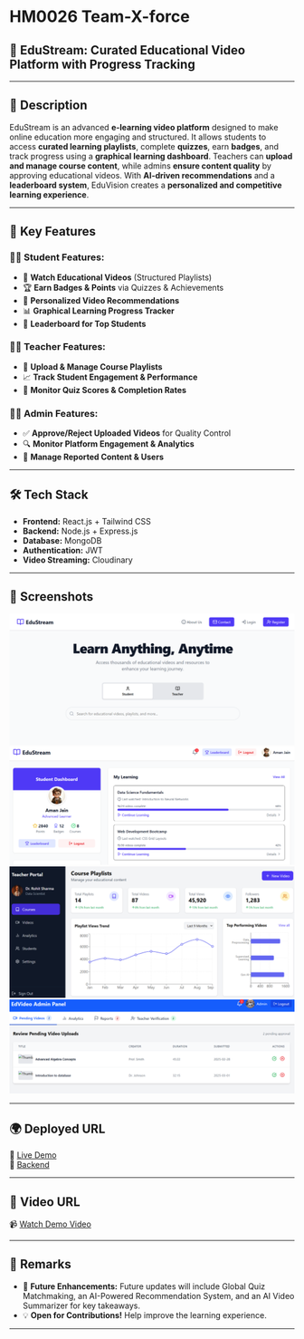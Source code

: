 # **HM0026**  **Team-X-force**

## **📌 EduStream: Curated Educational Video Platform with Progress Tracking**

---

## **📖 Description**
EduStream is an advanced **e-learning video platform** designed to make online education more engaging and structured. It allows students to access **curated learning playlists**, complete **quizzes**, earn **badges**, and track progress using a **graphical learning dashboard**. Teachers can **upload and manage course content**, while admins **ensure content quality** by approving educational videos. With **AI-driven recommendations** and a **leaderboard system**, EduVision creates a **personalized and competitive learning experience**.

---

## **🧐 Key Features**

### **👩‍🎓 Student Features:**
- 🎥 **Watch Educational Videos** (Structured Playlists)
- 🏆 **Earn Badges & Points** via Quizzes & Achievements
- 📌 **Personalized Video Recommendations**
- 📊 **Graphical Learning Progress Tracker**
- 🎯 **Leaderboard for Top Students**

### **👨‍🏫 Teacher Features:**
- 📂 **Upload & Manage Course Playlists**
- 📈 **Track Student Engagement & Performance**
- 📝 **Monitor Quiz Scores & Completion Rates**

### **👨‍💼 Admin Features:**
- ✅ **Approve/Reject Uploaded Videos** for Quality Control
- 🔍 **Monitor Platform Engagement & Analytics**
- 🚨 **Manage Reported Content & Users**

---

## **🛠️ Tech Stack**
- **Frontend:** React.js + Tailwind CSS
- **Backend:** Node.js + Express.js
- **Database:** MongoDB
- **Authentication:** JWT
- **Video Streaming:**  Cloudinary

---
## 📸 Screenshots  
![ EduVision Homepage](https://github.com/brijmohan17/Images/blob/main/Landingpage.png)  
![ Student Dashboard](https://github.com/brijmohan17/Images/blob/main/Student_Dashboard.png)  
![ Teacher Portal](https://github.com/brijmohan17/Images/blob/main/Teachear%20Dashboard.png)  
![ Admin Portal](https://github.com/brijmohan17/Images/blob/main/Admin.png)  

---

## 🌍 Deployed URL  
🔗 [Live Demo](https://github.com/Aman041902/HM0026_Team-X-force/tree/master)  
🔗 [Backend](https://edu-backend-try.onrender.com/)

---

## 🎥 Video URL  
📹 [Watch Demo Video](video_url)  

---

## 💬 Remarks  
- 🚀 **Future Enhancements:** Future updates will include Global Quiz Matchmaking, an AI-Powered Recommendation System, and an AI Video Summarizer for key takeaways. 
- 💡 **Open for Contributions!** Help improve the learning experience.  

---



